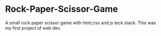# Rock-Paper-Scissor-Game
A small rock paper scissor game with html,css and js teck stack. This was my first project of web dev.
